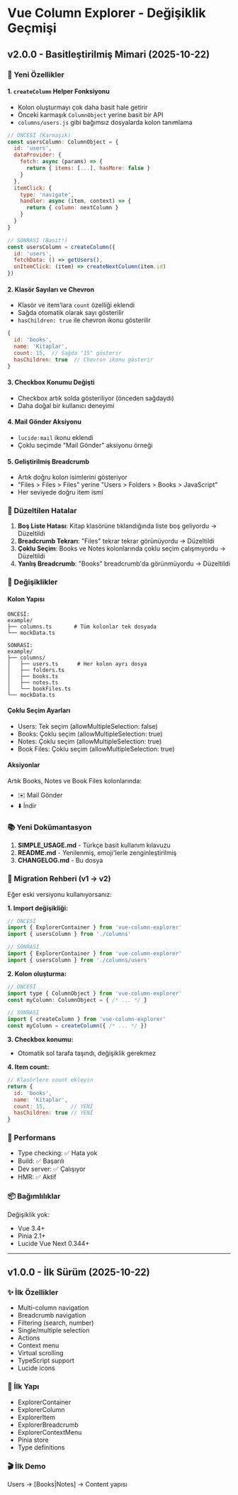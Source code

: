 # Vue Column Explorer - Değişiklik Geçmişi

## v2.0.0 - Basitleştirilmiş Mimari (2025-10-22)

### 🎉 Yeni Özellikler

#### 1. `createColumn` Helper Fonksiyonu
- Kolon oluşturmayı çok daha basit hale getirir
- Önceki karmaşık `ColumnObject` yerine basit bir API
- `columns/users.js` gibi bağımsız dosyalarda kolon tanımlama

```javascript
// ÖNCESİ (Karmaşık)
const usersColumn: ColumnObject = {
  id: 'users',
  dataProvider: {
    fetch: async (params) => {
      return { items: [...], hasMore: false }
    }
  },
  itemClick: {
    type: 'navigate',
    handler: async (item, context) => {
      return { column: nextColumn }
    }
  }
}

// SONRASI (Basit!)
const usersColumn = createColumn({
  id: 'users',
  fetchData: () => getUsers(),
  onItemClick: (item) => createNextColumn(item.id)
})
```

#### 2. Klasör Sayıları ve Chevron
- Klasör ve item'lara `count` özelliği eklendi
- Sağda otomatik olarak sayı gösterilir
- `hasChildren: true` ile chevron ikonu gösterilir

```javascript
{
  id: 'books',
  name: 'Kitaplar',
  count: 15,  // Sağda "15" gösterir
  hasChildren: true  // Chevron ikonu gösterir
}
```

#### 3. Checkbox Konumu Değişti
- Checkbox artık solda gösteriliyor (önceden sağdaydı)
- Daha doğal bir kullanıcı deneyimi

#### 4. Mail Gönder Aksiyonu
- `lucide:mail` ikonu eklendi
- Çoklu seçimde "Mail Gönder" aksiyonu örneği

#### 5. Geliştirilmiş Breadcrumb
- Artık doğru kolon isimlerini gösteriyor
- "Files > Files > Files" yerine "Users > Folders > Books > JavaScript"
- Her seviyede doğru item ismi

### 🐛 Düzeltilen Hatalar

1. **Boş Liste Hatası**: Kitap klasörüne tıklandığında liste boş geliyordu → Düzeltildi
2. **Breadcrumb Tekrarı**: "Files" tekrar tekrar görünüyordu → Düzeltildi
3. **Çoklu Seçim**: Books ve Notes kolonlarında çoklu seçim çalışmıyordu → Düzeltildi
4. **Yanlış Breadcrumb**: "Books" breadcrumb'da görünmüyordu → Düzeltildi

### 🔄 Değişiklikler

#### Kolon Yapısı
```
ÖNCESİ:
example/
├── columns.ts       # Tüm kolonlar tek dosyada
└── mockData.ts

SONRASI:
example/
├── columns/
│   ├── users.ts      # Her kolon ayrı dosya
│   ├── folders.ts
│   ├── books.ts
│   ├── notes.ts
│   └── bookFiles.ts
└── mockData.ts
```

#### Çoklu Seçim Ayarları
- Users: Tek seçim (allowMultipleSelection: false)
- Books: Çoklu seçim (allowMultipleSelection: true)
- Notes: Çoklu seçim (allowMultipleSelection: true)
- Book Files: Çoklu seçim (allowMultipleSelection: true)

#### Aksiyonlar
Artık Books, Notes ve Book Files kolonlarında:
- ✉️ Mail Gönder
- ⬇️ İndir

### 📚 Yeni Dokümantasyon

1. **SIMPLE_USAGE.md** - Türkçe basit kullanım kılavuzu
2. **README.md** - Yenilenmiş, emoji'lerle zenginleştirilmiş
3. **CHANGELOG.md** - Bu dosya

### 🎯 Migration Rehberi (v1 → v2)

Eğer eski versiyonu kullanıyorsanız:

**1. Import değişikliği:**
```javascript
// ÖNCESİ
import { ExplorerContainer } from 'vue-column-explorer'
import { usersColumn } from './columns'

// SONRASI
import { ExplorerContainer } from 'vue-column-explorer'
import { usersColumn } from './columns/users'
```

**2. Kolon oluşturma:**
```javascript
// ÖNCESİ
import type { ColumnObject } from 'vue-column-explorer'
const myColumn: ColumnObject = { /* ... */ }

// SONRASI
import { createColumn } from 'vue-column-explorer'
const myColumn = createColumn({ /* ... */ })
```

**3. Checkbox konumu:**
- Otomatik sol tarafa taşındı, değişiklik gerekmez

**4. Item count:**
```javascript
// Klasörlere count ekleyin
return {
  id: 'books',
  name: 'Kitaplar',
  count: 15,        // YENİ
  hasChildren: true // YENİ
}
```

### 🚀 Performans

- Type checking: ✅ Hata yok
- Build: ✅ Başarılı
- Dev server: ✅ Çalışıyor
- HMR: ✅ Aktif

### 📦 Bağımlılıklar

Değişiklik yok:
- Vue 3.4+
- Pinia 2.1+
- Lucide Vue Next 0.344+

---

## v1.0.0 - İlk Sürüm (2025-10-22)

### ✨ İlk Özellikler

- Multi-column navigation
- Breadcrumb navigation
- Filtering (search, number)
- Single/multiple selection
- Actions
- Context menu
- Virtual scrolling
- TypeScript support
- Lucide icons

### 📁 İlk Yapı

- ExplorerContainer
- ExplorerColumn
- ExplorerItem
- ExplorerBreadcrumb
- ExplorerContextMenu
- Pinia store
- Type definitions

### 🎬 İlk Demo

Users → [Books|Notes] → Content yapısı
